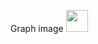 Graph image
<img src="[https://github.com/ismail-cs/ismail-cs/blob/main/icons/code-forces.png](https://github.com/ismail-cs/cp/blob/main/image%20and%20pdf%20resource/map.pdf)" height="35" width="35" />
